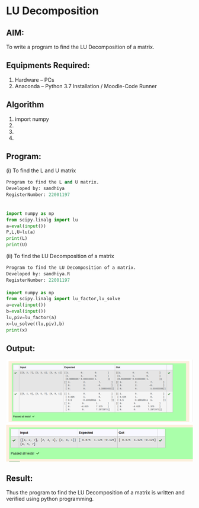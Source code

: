 # LU Decomposition 

## AIM:
To write a program to find the LU Decomposition of a matrix.

## Equipments Required:
1. Hardware – PCs
2. Anaconda – Python 3.7 Installation / Moodle-Code Runner

## Algorithm
1. import numpy 
2. 
3. 
4. 

## Program:
(i) To find the L and U matrix
``` python
Program to find the L and U matrix.
Developed by: sandhiya
RegisterNumber: 22001197


import numpy as np
from scipy.linalg import lu
a=eval(input())
P,L,U=lu(a)
print(L)
print(U)
```
(ii) To find the LU Decomposition of a matrix
```python
Program to find the LU Decomposition of a matrix.
Developed by: sandhiya.R
RegisterNumber: 22001197

import numpy as np
from scipy.linalg import lu_factor,lu_solve
a=eval(input())
b=eval(input())
lu,piv=lu_factor(a)
x=lu_solve((lu,piv),b)
print(x)
```
## Output:
![lu decomposition](/ludecomposition1.png)
![output](/ludecomposition2.png)


## Result:
Thus the program to find the LU Decomposition of a matrix is written and verified using python programming.

